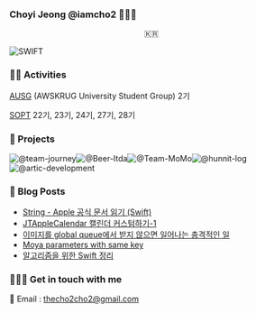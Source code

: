 ### Choyi Jeong @iamcho2 👩🏻‍💻



<p align="center">
  <samp>
    🇰🇷 <br> 
  </samp>
</p>



![SWIFT](https://img.shields.io/static/v1?style=for-the-badge&logo=swift&message=SWIFT&label=&color=FA7343&labelColor=000000) 

### 🏄‍♂️ Activities  

[AUSG](ausg.me) (AWSKRUG University Student Group) 2기 

[SOPT](http://sopt.org/wp/) 22기, 23기, 24기, 27기, 28기

### 🎱 Projects

![@team-journey](https://avatars.githubusercontent.com/u/86547407?s=60&v=4)![@Beer-Itda](https://avatars.githubusercontent.com/u/83107553?s=60&v=4)![@Team-MoMo](https://avatars.githubusercontent.com/u/76675249?s=60&v=4)![@hunnit-log](https://avatars.githubusercontent.com/u/74134192?s=60&v=4)![@artic-development](https://avatars.githubusercontent.com/u/52156026?s=60&v=4)

### 🍋 Blog Posts
<!-- BLOG-POST-LIST:START -->
- [String - Apple 공식 문서 읽기 (Swift)](https://iamcho2.github.io/2021/08/15/String-Apple-docs)
- [JTAppleCalendar 캘린더 커스텀하기-1](https://iamcho2.github.io/2021/08/10/custom-calendar-with-JTAC)
- [이미지를 global queue에서 받지 않으면 일어나는 충격적인 일](https://iamcho2.github.io/2021/08/05/fetch-image-in-global-queue)
- [Moya parameters with same key](https://iamcho2.github.io/2021/08/04/moya-parameters-with-same-key)
- [알고리즘을 위한 Swift 정리](https://iamcho2.github.io/2021/08/02/swift-for-algorithm)
<!-- BLOG-POST-LIST:END -->

### 🏄🏻‍♀️ Get in touch with me

📧 Email : thecho2cho2@gmail.com

